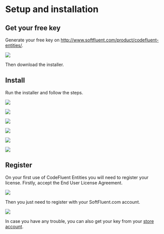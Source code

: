 # Setup and installation

## Get your free key

Generate your free key on http://www.softfluent.com/product/codefluent-entities/.

![](img/first-setup/first-setup-01.png)

Then download the installer.

## Install

Run the installer and follow the steps.

![](img/first-setup/first-setup-02.png)

![](img/first-setup/first-setup-03.png)

![](img/first-setup/first-setup-04.png)

![](img/first-setup/first-setup-05.png)

![](img/first-setup/first-setup-06.png)

![](img/first-setup/first-setup-07.png)


## Register

On your first use of CodeFluent Entities you will need to register your license. Firstly, accept the End User License Agreement.

![](img/first-setup/first-setup-08.png)

Then you just need to register with your SoftFluent.com account.

![](img/first-setup/first-setup-09.png)

In case you have any trouble, you can also get your key from your [store account](http://www.softfluent.com/store/products).
